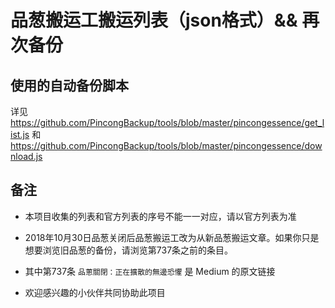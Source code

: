 
# 品葱搬运工搬运列表（json格式）&& 再次备份

## 使用的自动备份脚本

详见 https://github.com/PincongBackup/tools/blob/master/pincongessence/get_list.js 和 https://github.com/PincongBackup/tools/blob/master/pincongessence/download.js

## 备注

* 本项目收集的列表和官方列表的序号不能一一对应，请以官方列表为准

* 2018年10月30日品葱关闭后品葱搬运工改为从新品葱搬运文章。如果你只是想要浏览旧品葱的备份，请浏览第737条之前的条目。

* 其中第737条 `品蔥關閉：正在擴散的無邊恐懼` 是 Medium 的原文链接

* 欢迎感兴趣的小伙伴共同协助此项目

